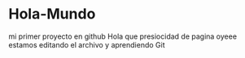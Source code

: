 # Hola-Mundo
mi primer proyecto en github
Hola que presiocidad de pagina oyeee
estamos editando el archivo y aprendiendo Git
